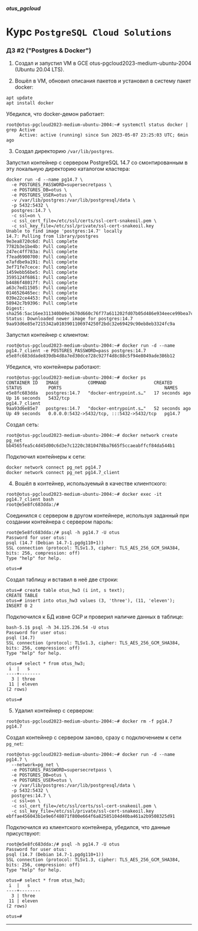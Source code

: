##### otus_pgcloud
# Курс `PostgreSQL Cloud Solutions`
### ДЗ #2 ("Postgres & Docker")

1. Создал и запустил VM в GCE otus-pgcloud2023-medium-ubuntu-2004 (Ubuntu 20.04 LTS).  

2. Вошёл в VM, обновил описания пакетов и установил в систему пакет docker:
```
apt update
apt install docker
```
Убедился, что docker-демон работает:
```
root@otus-pgcloud2023-medium-ubuntu-2004:~# systemctl status docker | grep Active
     Active: active (running) since Sun 2023-05-07 23:25:03 UTC; 6min ago
```

3. Создал директорию `/var/lib/postgres`.

Запустил контейнер с сервером PostgreSQL 14.7 со смонтированным в эту локальную
директорию каталогом кластера:
```
docker run -d --name pg14.7 \
  -e POSTGRES_PASSWORD=supersecretpass \
  -e POSTGRES_DB=otus \
  -e POSTGRES_USER=otus \
  -v /var/lib/postgres:/var/lib/postgresql/data \
  -p 5432:5432 \
  postgres:14.7 \
  -c ssl=on \
  -c ssl_cert_file=/etc/ssl/certs/ssl-cert-snakeoil.pem \
  -c ssl_key_file=/etc/ssl/private/ssl-cert-snakeoil.key
Unable to find image 'postgres:14.7' locally
14.7: Pulling from library/postgres
9e3ea8720c6d: Pull complete 
7782b3e1be4b: Pull complete 
247ec4ff783a: Pull complete 
f7ead6900700: Pull complete 
e7afdbe9a191: Pull complete 
3ef71fe7cece: Pull complete 
1459ebb56be5: Pull complete 
3595124f6861: Pull complete 
b4486f48017f: Pull complete 
a63c7ed11505: Pull complete 
0146526465ec: Pull complete 
039e22ce4453: Pull complete 
58942c7b9396: Pull complete 
Digest: sha256:5ac16ee311340b09e3670d660c76f77a611202fd07b05d486e934eece99bea7c
Status: Downloaded newer image for postgres:14.7
9aa93d6e85e7215342a0103901106974250f2bdc32e69429c90eb8eb3324fc9a
```
Запустил контейнер с клиентом:
```
root@otus-pgcloud2023-medium-ubuntu-2004:~# docker run -d --name pg14.7_client -e POSTGRES_PASSWORD=pass postgres:14.7
e5e8fc683ddade839db4d8a7ed30dce728c927f4d8c88c5f94e8049ade386b12
```
Убедился, что контейнеры работают:
```
root@otus-pgcloud2023-medium-ubuntu-2004:~# docker ps 
CONTAINER ID   IMAGE           COMMAND                  CREATED          STATUS          PORTS                                       NAMES
e5e8fc683dda   postgres:14.7   "docker-entrypoint.s…"   17 seconds ago   Up 16 seconds   5432/tcp                                    pg14.7_client
9aa93d6e85e7   postgres:14.7   "docker-entrypoint.s…"   52 seconds ago   Up 49 seconds   0.0.0.0:5432->5432/tcp, :::5432->5432/tcp   pg14.7
```
Создал сеть:
```
root@otus-pgcloud2023-medium-ubuntu-2004:~# docker network create pg_net
bb4565fea5c4d45d00c6d3e7c1220c3810478ba7665f5ccaeabffcf84da544b1
```

Подключил контейнеры к сети:
```
docker network connect pg_net pg14.7
docker network connect pg_net pg14.7_client
```

4. Вошёл в контейнер, используемый в качестве клиентского:
```
root@otus-pgcloud2023-medium-ubuntu-2004:~# docker exec -it pg14.7_client bash
root@e5e8fc683dda:/# 
```

Соединился с сервером в другом контейнере, используя заданный при создании
контейнера с сервером пароль:
```
root@e5e8fc683dda:/# psql -h pg14.7 -U otus
Password for user otus: 
psql (14.7 (Debian 14.7-1.pgdg110+1))
SSL connection (protocol: TLSv1.3, cipher: TLS_AES_256_GCM_SHA384, bits: 256, compression: off)
Type "help" for help.

otus=# 
```

Создал таблицу и вставил в неё две строки:
```
otus=# create table otus_hw3 (i int, s text);
CREATE TABLE
otus=# insert into otus_hw3 values (3, 'three'), (11, 'eleven');
INSERT 0 2
```

Подключился к БД извне GCP и проверил наличие данных в таблице:
```
bash-5.1$ psql -h 34.125.236.54 -U otus
Password for user otus: 
psql (14.7)
SSL connection (protocol: TLSv1.3, cipher: TLS_AES_256_GCM_SHA384, bits: 256, compression: off)
Type "help" for help.

otus=# select * from otus_hw3; 
 i  |   s    
----+--------
  3 | three
 11 | eleven
(2 rows)

otus=# 
```

5. Удалил контейнер с сервером:
```
root@otus-pgcloud2023-medium-ubuntu-2004:~# docker rm -f pg14.7
pg14.7
```
Создал контейнер с сервером заново, сразу с подключением к сети `pg_net`:
```
root@otus-pgcloud2023-medium-ubuntu-2004:~# docker run -d --name pg14.7 \
  --network=pg_net \
  -e POSTGRES_PASSWORD=supersecretpass \
  -e POSTGRES_DB=otus \
  -e POSTGRES_USER=otus \
  -v /var/lib/postgres:/var/lib/postgresql/data \
  -p 5432:5432 \
  postgres:14.7 \
  -c ssl=on \
  -c ssl_cert_file=/etc/ssl/certs/ssl-cert-snakeoil.pem \
  -c ssl_key_file=/etc/ssl/private/ssl-cert-snakeoil.key
ebffae456043b1e9e6f48071f800e664f6a82585104d40ba461a2b9508325d91
```

Подключился из клиентского контейнера, убедился, что данные присуствуют:
```
root@e5e8fc683dda:/# psql -h pg14.7 -U otus
Password for user otus: 
psql (14.7 (Debian 14.7-1.pgdg110+1))
SSL connection (protocol: TLSv1.3, cipher: TLS_AES_256_GCM_SHA384, bits: 256, compression: off)
Type "help" for help.

otus=# select * from otus_hw3;
 i  |   s    
----+--------
  3 | three
 11 | eleven
(2 rows)

otus=# 
```


---

